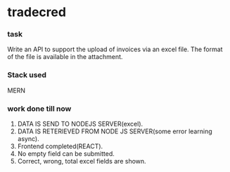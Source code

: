 # tradecred

### task
Write an API to support the upload of invoices via an excel file. The format of the file
is available in the attachment.
### Stack used
MERN

### work done till now
1. DATA IS SEND TO NODEJS SERVER(excel).
2. DATA IS RETERIEVED FROM NODE JS SERVER(some error learning async).
3. Frontend completed(REACT).
4. No empty field can be submitted.
5. Correct, wrong, total excel fields are shown.
